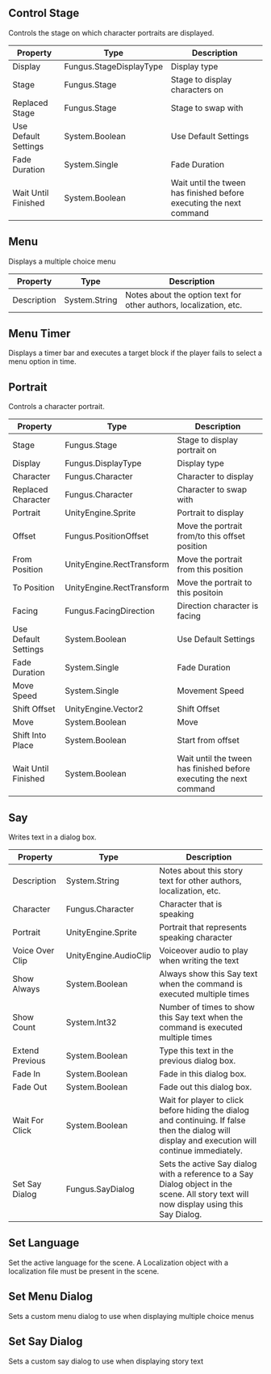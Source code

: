 ## Control Stage
Controls the stage on which character portraits are displayed.

Property | Type | Description
 --- | --- | ---
Display | Fungus.StageDisplayType | Display type
Stage | Fungus.Stage | Stage to display characters on
Replaced Stage | Fungus.Stage | Stage to swap with
Use Default Settings | System.Boolean | Use Default Settings
Fade Duration | System.Single | Fade Duration
Wait Until Finished | System.Boolean | Wait until the tween has finished before executing the next command

## Menu
Displays a multiple choice menu

Property | Type | Description
 --- | --- | ---
Description | System.String | Notes about the option text for other authors, localization, etc.

## Menu Timer
Displays a timer bar and executes a target block if the player fails to select a menu option in time.
## Portrait
Controls a character portrait. 

Property | Type | Description
 --- | --- | ---
Stage | Fungus.Stage | Stage to display portrait on
Display | Fungus.DisplayType | Display type
Character | Fungus.Character | Character to display
Replaced Character | Fungus.Character | Character to swap with
Portrait | UnityEngine.Sprite | Portrait to display
Offset | Fungus.PositionOffset | Move the portrait from/to this offset position
From Position | UnityEngine.RectTransform | Move the portrait from this position
To Position | UnityEngine.RectTransform | Move the portrait to this positoin
Facing | Fungus.FacingDirection | Direction character is facing
Use Default Settings | System.Boolean | Use Default Settings
Fade Duration | System.Single | Fade Duration
Move Speed | System.Single | Movement Speed
Shift Offset | UnityEngine.Vector2 | Shift Offset
Move | System.Boolean | Move
Shift Into Place | System.Boolean | Start from offset
Wait Until Finished | System.Boolean | Wait until the tween has finished before executing the next command

## Say
Writes text in a dialog box.

Property | Type | Description
 --- | --- | ---
Description | System.String | Notes about this story text for other authors, localization, etc.
Character | Fungus.Character | Character that is speaking
Portrait | UnityEngine.Sprite | Portrait that represents speaking character
Voice Over Clip | UnityEngine.AudioClip | Voiceover audio to play when writing the text
Show Always | System.Boolean | Always show this Say text when the command is executed multiple times
Show Count | System.Int32 | Number of times to show this Say text when the command is executed multiple times
Extend Previous | System.Boolean | Type this text in the previous dialog box.
Fade In | System.Boolean | Fade in this dialog box.
Fade Out | System.Boolean | Fade out this dialog box.
Wait For Click | System.Boolean | Wait for player to click before hiding the dialog and continuing. If false then the dialog will display and execution will continue immediately.
Set Say Dialog | Fungus.SayDialog | Sets the active Say dialog with a reference to a Say Dialog object in the scene. All story text will now display using this Say Dialog.

## Set Language
Set the active language for the scene. A Localization object with a localization file must be present in the scene.
## Set Menu Dialog
Sets a custom menu dialog to use when displaying multiple choice menus
## Set Say Dialog
Sets a custom say dialog to use when displaying story text
